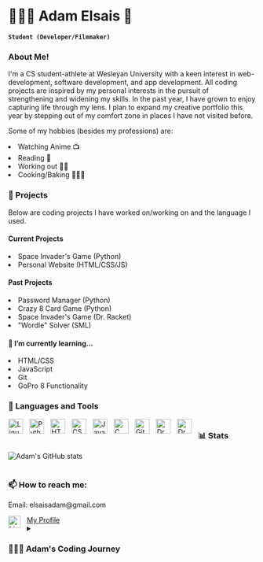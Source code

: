 # 👨🏻‍💻 Adam Elsais 🏈

**`Student (Developer/Filmmaker)`**
### About Me! 
I'm a CS student-athlete at Wesleyan University with a keen interest in web-development, software development, and app development. All coding projects are inspired by my personal interests in the pursuit of strengthening and widening my skills. In the past year, I have grown to enjoy capturing life through my lens. I plan to expand my creative portfolio this year by stepping out of my comfort zone in places I have not visited before.

Some of my hobbies (besides my professions) are: 
  <li> Watching Anime 📺</li>
  <li> Reading 📖</li>
  <li> Working out 🏋🏻</li>
  <li> Cooking/Baking 👨🏻‍🍳</li>
  
### 👾 Projects
<p> Below are coding projects I have worked on/working on and the language I used.</p>

#### Current Projects
<li> Space Invader's Game (Python) </li>
<li> Personal Website (HTML/CSS/JS)</li>

#### Past Projects
<li> Password Manager (Python) </li>
<li> Crazy 8 Card Game (Python) </li>
<li> Space Invader's Game (Dr. Racket) </li>
<li> "Wordle" Solver (SML) </li>

#### 🌱 I’m currently learning...
<li>HTML/CSS
<li>JavaScript
<li>Git
<li> GoPro 8 Functionality</li>

### 🧰 Languages and Tools
<img align="left" alt="Linux" width="30px" style="padding-right:10px;" src="https://cdn.jsdelivr.net/gh/devicons/devicon/icons/linux/linux-original.svg" />
<img align="left" alt="Python" width="30px" style="padding-right:10px;" src="https://cdn.jsdelivr.net/gh/devicons/devicon/icons/python/python-plain.svg" />
<img align="left" alt="HTML" width="30px" style="padding-right:10px;" src="https://cdn.jsdelivr.net/gh/devicons/devicon/icons/html5/html5-plain.svg" />
<img align="left" alt="CSS" width="30px" style="padding-right:10px;" src="https://cdn.jsdelivr.net/gh/devicons/devicon/icons/css3/css3-plain.svg" />
<img align="left" alt="JavaScript" width="30px" style="padding-right:10px;" src="https://cdn.jsdelivr.net/gh/devicons/devicon/icons/javascript/javascript-plain.svg" />
<img align="left" alt="C" width="30px" style="padding-right:10px;" src="https://cdn.icon-icons.com/icons2/2415/PNG/512/c_original_logo_icon_146611.png" />
<img align="left" alt="GitHub" width="30px" style="padding-right:10px;" src="https://cdn.jsdelivr.net/gh/devicons/devicon/icons/github/github-original.svg" />
<img align="left" alt="Dr.Racket" width="30px" style="padding-right:10px;" src="https://upload.wikimedia.org/wikipedia/commons/thumb/c/c1/Racket-logo.svg/1200px-Racket-logo.svg.png" />
<img align="left" alt="Dr.Racket" width="30px" style="padding-right:10px;" src="https://smlnj.org/images/smlnj-logo.png" />

#

### 📊 Stats

![Adam's GitHub stats](https://github-readme-stats.vercel.app/api?username=adamelsais&show_icons=true&theme=gruvbox)
#
[website]: https://fkcodes.com
### 📫 How to reach me:
<p>Email: elsaisadam@gmail.com</p>
<img align="left" alt="LinkedIn" width="25px" style="padding-right:10px;" src="https://cdn-icons-png.flaticon.com/512/145/145807.png" />
<a href = "https://www.linkedin.com/in/adam-elsais-14a156201/"> My Profile </a> 

<details>
 <summary><h3>👨🏻‍💻 Adam's Coding Journey</h3></summary>
    I started my coding journey my freshman year of high school without a clue of what I wanted to do with my future. My first experience was learning how to design and program games through code.org. The simple drag and drop mechanics allowed me to quickly understand basic concepts and saw how the world around us was based on mathematics and logic--which I found fascinating. Unfortunately, it took until my senior year of high school to take another computer science course, where I found my passion for coding again. That is when I ultimately decided that I will pursue a degree in Computer Science while following my own passions for playing football at the collegiate level. I am in my second year, 4th term, of university where I have been learning an extensive number of topics from data structures to time analysis. Recently, I have been working on my own personal portfolio in order to heighten my resume and in return hopefully earn an internship for this summer. Looking forward to what this year brings!
